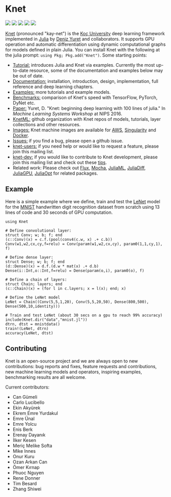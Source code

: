 # Knet

[![](https://img.shields.io/badge/docs-latest-blue.svg)](https://denizyuret.github.io/Knet.jl/latest) 
[![](https://travis-ci.org/denizyuret/Knet.jl.svg?branch=master)](https://travis-ci.org/denizyuret/Knet.jl) 
[![](https://gitlab.com/JuliaGPU/Knet.jl/badges/master/pipeline.svg)](https://gitlab.com/JuliaGPU/Knet.jl/pipelines)
[![](https://coveralls.io/repos/github/denizyuret/Knet.jl/badge.svg?branch=master)](https://coveralls.io/github/denizyuret/Knet.jl?branch=master)
[![](https://codecov.io/gh/denizyuret/Knet.jl/branch/master/graph/badge.svg)](https://codecov.io/gh/denizyuret/Knet.jl)

[Knet](https://denizyuret.github.io/Knet.jl/latest) (pronounced "kay-net") is the [Koç
University](http://www.ku.edu.tr/en) deep learning framework implemented in
[Julia](http://docs.julialang.org) by [Deniz Yuret](http://www.denizyuret.com) and
collaborators.  It supports GPU operation and automatic differentiation using dynamic
computational graphs for models defined in plain Julia. You can install Knet with the 
following at the julia prompt: `using Pkg; Pkg.add("Knet")`. Some starting points:

* [Tutorial:](tutorial) 
  introduces Julia and Knet via examples. Currently the most up-to-date resource, some of the documentation and examples below may be out of date.
* [Documentation:](https://denizyuret.github.io/Knet.jl/latest)
  installation, introduction, design, implementation, full reference and deep learning chapters.
* [Examples:](examples)
  more tutorials and example models.
* [Benchmarks:](http://denizyuret.github.io/Knet.jl/latest/tutorial.html#Benchmarks-1)
  comparison of Knet's speed with TensorFlow, PyTorch, DyNet etc.
* [Paper:](https://goo.gl/zeUBFr)
  Yuret, D. "Knet: beginning deep learning with 100 lines of julia." In *Machine Learning Systems Workshop* at NIPS 2016.
* [KnetML:](https://github.com/KnetML)
  github organization with Knet repos of models, tutorials, layer collections and other resources.
* [Images:](http://denizyuret.github.io/Knet.jl/latest/install.html#Using-Amazon-AWS-1)
  Knet machine images are available for [AWS](http://denizyuret.github.io/Knet.jl/latest/install.html#Using-Amazon-AWS-1), [Singularity](https://github.com/KnetML/singularity-images) and [Docker](https://github.com/JuliaGPU/docker).
* [Issues:](https://github.com/denizyuret/Knet.jl/issues)
  if you find a bug, please open a github issue.
* [knet-users:](https://groups.google.com/forum/#!forum/knet-users)
  if you need help or would like to request a feature, please join this mailing list.
* [knet-dev:](https://groups.google.com/forum/#!forum/knet-dev)
  if you would like to contribute to Knet development, please join this mailing list and check out these [tips](http://denizyuret.github.io/Knet.jl/latest/install.html#Tips-for-developers-1).
* Related work: Please check out [Flux](https://github.com/FLuxML), [Mocha](https://github.com/pluskid/Mocha.jl), [JuliaML](https://github.com/JuliaML), [JuliaDiff](https://github.com/JuliaDiff), [JuliaGPU](https://github.com/JuliaGPU), [JuliaOpt](https://github.com/JuliaOpt) for related packages.

## Example

Here is a simple example where we define, train and test the
[LeNet](http://yann.lecun.com/exdb/lenet) model for the
[MNIST](http://yann.lecun.com/exdb/mnist) handwritten digit recognition dataset from scratch
using 13 lines of code and 30 seconds of GPU computation.

    using Knet

    # Define convolutional layer:
    struct Conv; w; b; f; end
    (c::Conv)(x) = c.f.(pool(conv4(c.w, x) .+ c.b))
    Conv(w1,w2,cx,cy,f=relu) = Conv(param(w1,w2,cx,cy), param0(1,1,cy,1), f)

    # Define dense layer:
    struct Dense; w; b; f; end
    (d::Dense)(x) = d.f.(d.w * mat(x) .+ d.b)
    Dense(i::Int,o::Int,f=relu) = Dense(param(o,i), param0(o), f)

    # Define a chain of layers:
    struct Chain; layers; end
    (c::Chain)(x) = (for l in c.layers; x = l(x); end; x)

    # Define the LeNet model
    LeNet = Chain((Conv(5,5,1,20), Conv(5,5,20,50), Dense(800,500), Dense(500,10,identity)))

    # Train and test LeNet (about 30 secs on a gpu to reach 99% accuracy)
    include(Knet.dir("data","mnist.jl"))
    dtrn, dtst = mnistdata()
    train!(LeNet, dtrn)
    accuracy(LeNet, dtst)


## Contributing

Knet is an open-source project and we are always open to new contributions: bug reports and
fixes, feature requests and contributions, new machine learning models and operators,
inspiring examples, benchmarking results are all welcome.

Current contributors:

  * Can Gümeli
  * Carlo Lucibello
  * Ekin Akyürek
  * Ekrem Emre Yurdakul
  * Emre Ünal
  * Emre Yolcu
  * Enis Berk
  * Erenay Dayanık
  * İlker Kesen
  * Meriç Melike Softa
  * Mike Innes
  * Onur Kuru
  * Ozan Arkan Can
  * Ömer Kırnap
  * Phuoc Nguyen
  * Rene Donner
  * Tim Besard
  * Zhang Shiwei
